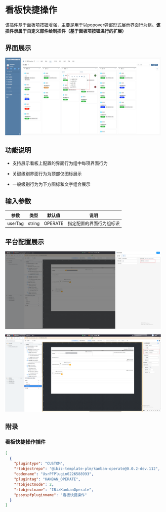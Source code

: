 # 看板快捷操作

该插件基于面板项按钮增强，主要是用于以popover弹窗形式展示界面行为组。**该插件隶属于自定义部件绘制插件（基于面板项按钮进行的扩展）**


## 界面展示

![img](./public/assets/images/scene.png)


## 功能说明

- 支持展示看板上配置的界面行为组中每项界面行为

- 关键级别界面行为为顶部仅图标展示

- 一般级别行为为下方图标和文字组合展示


## 输入参数

| 参数    | 类型   | 默认值  | 说明                     |
| ------- | ------ | ------- | ------------------------ |
| userTag | string | OPERATE | 指定配置的界面行为组标识 |


## 平台配置展示

![image-20240312190857251](./public/assets/images/platform-config.png)

![image-20240312190816967](./public/assets/images/platform-config2.png)


## 附录

### 看板快捷操作插件

```json
[
  {
    "plugintype": "CUSTOM",
    "rtobjectrepo": "@ibiz-template-plm/kanban-operate@0.0.2-dev.112",
    "codename": "UsrPFPlugin0226588993",
    "plugintag": "KANBAN_OPERATE",
    "rtobjectmode": 2,
    "rtobjectname": "IBizKanbanOperate",
    "pssyspfpluginname": "看板快捷操作"
  }
]
```

